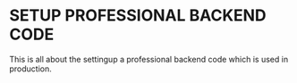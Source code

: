 # SETUP PROFESSIONAL BACKEND CODE

This is all about the settingup a professional backend code which is used in production.